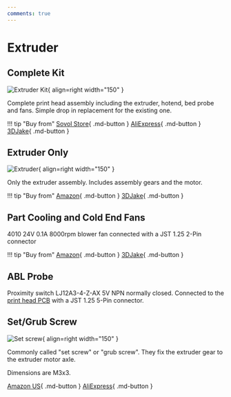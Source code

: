 ```yaml
---
comments: true
---
```

# Extruder

## Complete Kit

![Extruder Kit](/images/extruder_kit.webp){ align=right width="150" }

Complete print head assembly including the extruder, hotend, bed probe and fans. Simple drop in replacement for the existing one.

!!! tip "Buy from"
    [Sovol Store](https://sovol3d.com/collections/sv06-replacement/products/sv06-all-metal-planetary-direct-drive-extruder?sca_ref=3309524.Vd4MGn0pGL&sca_source=base){ .md-button } 
    [AliExpress](https://www.aliexpress.com/item/1005005288544470.html?aff_fcid=1b4b6304e2e4468984fb949c1445bb5d-1681062422877-09725-_Dey3Dn3&tt=CPS_NORMAL&aff_fsk=_Dey3Dn3&aff_platform=shareComponent-detail&sk=_Dey3Dn3&aff_trace_key=1b4b6304e2e4468984fb949c1445bb5d-1681062422877-09725-_Dey3Dn3&terminal_id=3f8c776975fd455ba956809c02d71a91&afSmartRedirect=y){ .md-button } 
    [3DJake](https://www.awin1.com/cread.php?awinmid=21809&awinaffid=930253&ued=https%3A%2F%2Fwww.3djake.com%2Fbondtech%2Fdirect-drive-extruder-2%3Fsai%3D14405){ .md-button }

## Extruder Only

![Extruder](/images/extruder.webp){ align=right width="150" }

Only the extruder assembly. Includes assembly gears and the motor.

!!! tip "Buy from"
    [Amazon](https://www.amazon.com/Sovol-SV06-Planetary-Extruder-Leveling/dp/B0BQC5FYKJ?&linkCode=ll1&tag=blakadders-20&linkId=43db8bf946d9d18b10ffdd3bdb0d5c14&language=en_US&ref_=as_li_ss_tl){ .md-button } [3DJake](https://www.awin1.com/cread.php?awinmid=21809&awinaffid=930253&ued=https%3A%2F%2Fwww.3djake.com%2Fbondtech%2Fdirect-drive-extruder-2){ .md-button } 

## Part Cooling and Cold End Fans 

4010 24V 0.1A 8000rpm blower fan connected with a JST 1.25 2-Pin connector

!!! tip "Buy from"
    [Amazon](https://www.amazon.com/Sovol-SV06-Planetary-Extruder-Leveling/dp/B0BQC5FYKJ?&linkCode=ll1&tag=blakadders-20&linkId=43db8bf946d9d18b10ffdd3bdb0d5c14&language=en_US&ref_=as_li_ss_tl){ .md-button } [3DJake](https://www.awin1.com/cread.php?awinmid=21809&awinaffid=930253&ued=https%3A%2F%2Fwww.3djake.com%2Fbondtech%2Fdirect-drive-extruder-2){ .md-button } 

## ABL Probe

Proximity switch LJ12A3-4-Z-AX 5V NPN normally closed. Connected to the [print head PCB](https://sv06.blakadder.com/Parts/electronic-parts/#print-head-pcb) with a JST 1.25 5-Pin connector.

## Set/Grub Screw

![Set screw](/images/setscrew.webp){ align=right width="150" }

Commonly called "set screw" or "grub screw". They fix the extruder gear to the extruder motor axle.

Dimensions are M3x3.

[Amazon US](https://www.amazon.com/Socket-Screws-Stainless-Wrench-Length/dp/B072XWQ8JF?crid=3NLDEALAE9L3K&keywords=set%2Bscrew%2Bm3x3&qid=1681287168&sprefix=set%2Bscrew%2Bm3x%2Caps%2C277&sr=8-11&th=1&linkCode=ll1&tag=blakadders-20&linkId=1828967d35a1de086c77488a9189a28f&language=en_US&ref_=as_li_ss_tl){ .md-button }
[AliExpress](https://www.aliexpress.com/item/1005002334008184.html?aff_fcid=a29a2e5476474129a3e58780429a401a-1681288659885-00405-_DCJSkY1&tt=CPS_NORMAL&aff_fsk=_DCJSkY1&aff_platform=shareComponent-detail&sk=_DCJSkY1&aff_trace_key=a29a2e5476474129a3e58780429a401a-1681288659885-00405-_DCJSkY1&terminal_id=5328bb0326ad4ecea39a5766fa327b23&afSmartRedirect=y){ .md-button } 
